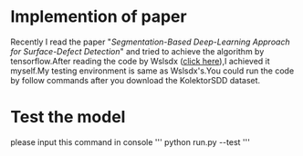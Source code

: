 # Implemention of paper
  Recently I read the paper "*Segmentation-Based Deep-Learning Approach for Surface-Defect Detection*" and tried to achieve the algorithm by tensorflow.After reading the code by Wslsdx ([click here](https://github.com/Wslsdx/Deep-Learning-Approach-for-Surface-Defect-Detection)),I achieved it myself.My testing environment is same as Wslsdx's.You could run the code by follow commands after you download the KolektorSDD dataset.
# Test the model
  please input this command in console
  '''
  python run.py --test
  '''
